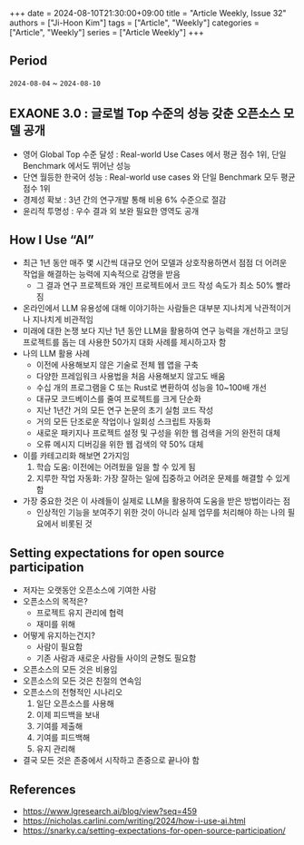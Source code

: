 +++
date = 2024-08-10T21:30:00+09:00
title = "Article Weekly, Issue 32"
authors = ["Ji-Hoon Kim"]
tags = ["Article", "Weekly"]
categories = ["Article", "Weekly"]
series = ["Article Weekly"]
+++

## Period

`2024-08-04` ~ `2024-08-10`

## EXAONE 3.0 : 글로벌 Top 수준의 성능 갖춘 오픈소스 모델 공개

- 영어 Global Top 수준 달성 : Real-world Use Cases 에서 평균 점수 1위, 단일 Benchmark 에서도 뛰어난 성능
- 단연 월등한 한국어 성능 : Real-world use cases 와 단일 Benchmark 모두 평균 점수 1위
- 경제성 확보 : 3년 간의 연구개발 통해 비용 6% 수준으로 절감
- 윤리적 투명성 : 우수 결과 외 보완 필요한 영역도 공개

## How I Use “AI”

- 최근 1년 동안 매주 몇 시간씩 대규모 언어 모델과 상호작용하면서 점점 더 어려운 작업을 해결하는 능력에 지속적으로 감명을 받음
  - 그 결과 연구 프로젝트와 개인 프로젝트에서 코드 작성 속도가 최소 50% 빨라짐
- 온라인에서 LLM 유용성에 대해 이야기하는 사람들은 대부분 지나치게 낙관적이거나 지나치게 비관적임
- 미래에 대한 논쟁 보다 지난 1년 동안 LLM을 활용하여 연구 능력을 개선하고 코딩 프로젝트를 돕는 데 사용한 50가지 대화 사례를 제시하고자 함
- 나의 LLM 활용 사례
  - 이전에 사용해보지 않은 기술로 전체 웹 앱을 구축
  - 다양한 프레임워크 사용법을 처음 사용해보지 않고도 배움
  - 수십 개의 프로그램을 C 또는 Rust로 변환하여 성능을 10~100배 개선
  - 대규모 코드베이스를 줄여 프로젝트를 크게 단순화
  - 지난 1년간 거의 모든 연구 논문의 초기 실험 코드 작성
  - 거의 모든 단조로운 작업이나 일회성 스크립트 자동화
  - 새로운 패키지나 프로젝트 설정 및 구성을 위한 웹 검색을 거의 완전히 대체
  - 오류 메시지 디버깅을 위한 웹 검색의 약 50% 대체
- 이를 카테고리화 해보면 2가지임
  1. 학습 도움: 이전에는 어려웠을 일을 할 수 있게 됨
  2. 지루한 작업 자동화: 가장 잘하는 일에 집중하고 어려운 문제를 해결할 수 있게 함
- 가장 중요한 것은 이 사례들이 실제로 LLM을 활용하여 도움을 받은 방법이라는 점
  - 인상적인 기능을 보여주기 위한 것이 아니라 실제 업무를 처리해야 하는 나의 필요에서 비롯된 것

## Setting expectations for open source participation

- 저자는 오랫동안 오픈소스에 기여한 사람
- 오픈소스의 목적은?
  - 프로젝트 유지 관리에 협력
  - 재미를 위해
- 어떻게 유지하는건지?
  - 사람이 필요함
  - 기존 사람과 새로운 사람들 사이의 균형도 필요함
- 오픈소스의 모든 것은 비용임
- 오픈소스의 모든 것은 친절의 연속임
- 오픈소스의 전형적인 시나리오
  1. 일단 오픈소스를 사용해
  2. 이제 피드백을 보내
  3. 기여를 제출해
  4. 기여를 피드백해
  5. 유지 관리해
- 결국 모든 것은 존중에서 시작하고 존중으로 끝나야 함

## References

- https://www.lgresearch.ai/blog/view?seq=459
- https://nicholas.carlini.com/writing/2024/how-i-use-ai.html
- https://snarky.ca/setting-expectations-for-open-source-participation/
